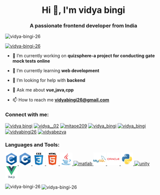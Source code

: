 <h1 align="center">Hi 👋, I'm vidya bingi</h1>
<h3 align="center">A passionate frontend developer from India</h3>

<p align="left"> <img src="https://komarev.com/ghpvc/?username=vidya-bingi-26&label=Profile%20views&color=0e75b6&style=flat" alt="vidya-bingi-26" /> </p>

<p align="left"> <a href="https://github.com/ryo-ma/github-profile-trophy"><img src="https://github-profile-trophy.vercel.app/?username=vidya-bingi-26" alt="vidya-bingi-26" /></a> </p>

- 🔭 I’m currently working on **quizsphere-a project for conducting gate mock tests online**

- 🌱 I’m currently learning **web development**

- 🤝 I’m looking for help with **backend**

- 💬 Ask me about **vue,java,cpp**

- 📫 How to reach me **vidyabingi26@gmail.com**

<h3 align="left">Connect with me:</h3>
<p align="left">
<a href="https://linkedin.com/in/vidya bingi" target="blank"><img align="center" src="https://raw.githubusercontent.com/rahuldkjain/github-profile-readme-generator/master/src/images/icons/Social/linked-in-alt.svg" alt="vidya bingi" height="30" width="40" /></a>
<a href="https://instagram.com/vidya__02" target="blank"><img align="center" src="https://raw.githubusercontent.com/rahuldkjain/github-profile-readme-generator/master/src/images/icons/Social/instagram.svg" alt="vidya__02" height="30" width="40" /></a>
<a href="https://www.codechef.com/users/mitaoe209" target="blank"><img align="center" src="https://cdn.jsdelivr.net/npm/simple-icons@3.1.0/icons/codechef.svg" alt="mitaoe209" height="30" width="40" /></a>
<a href="https://www.hackerrank.com/vidya_bingi" target="blank"><img align="center" src="https://raw.githubusercontent.com/rahuldkjain/github-profile-readme-generator/master/src/images/icons/Social/hackerrank.svg" alt="vidya_bingi" height="30" width="40" /></a>
<a href="https://codeforces.com/profile/vidya_bingi" target="blank"><img align="center" src="https://raw.githubusercontent.com/rahuldkjain/github-profile-readme-generator/master/src/images/icons/Social/codeforces.svg" alt="vidya_bingi" height="30" width="40" /></a>
<a href="https://www.leetcode.com/vidyabingi26" target="blank"><img align="center" src="https://raw.githubusercontent.com/rahuldkjain/github-profile-readme-generator/master/src/images/icons/Social/leet-code.svg" alt="vidyabingi26" height="30" width="40" /></a>
<a href="https://auth.geeksforgeeks.org/user/vidyabezva" target="blank"><img align="center" src="https://raw.githubusercontent.com/rahuldkjain/github-profile-readme-generator/master/src/images/icons/Social/geeks-for-geeks.svg" alt="vidyabezva" height="30" width="40" /></a>
</p>

<h3 align="left">Languages and Tools:</h3>
<p align="left"> <a href="https://www.cprogramming.com/" target="_blank" rel="noreferrer"> <img src="https://raw.githubusercontent.com/devicons/devicon/master/icons/c/c-original.svg" alt="c" width="40" height="40"/> </a> <a href="https://www.w3schools.com/cpp/" target="_blank" rel="noreferrer"> <img src="https://raw.githubusercontent.com/devicons/devicon/master/icons/cplusplus/cplusplus-original.svg" alt="cplusplus" width="40" height="40"/> </a> <a href="https://www.w3schools.com/css/" target="_blank" rel="noreferrer"> <img src="https://raw.githubusercontent.com/devicons/devicon/master/icons/css3/css3-original-wordmark.svg" alt="css3" width="40" height="40"/> </a> <a href="https://www.w3.org/html/" target="_blank" rel="noreferrer"> <img src="https://raw.githubusercontent.com/devicons/devicon/master/icons/html5/html5-original-wordmark.svg" alt="html5" width="40" height="40"/> </a> <a href="https://www.java.com" target="_blank" rel="noreferrer"> <img src="https://raw.githubusercontent.com/devicons/devicon/master/icons/java/java-original.svg" alt="java" width="40" height="40"/> </a> <a href="https://www.mathworks.com/" target="_blank" rel="noreferrer"> <img src="https://upload.wikimedia.org/wikipedia/commons/2/21/Matlab_Logo.png" alt="matlab" width="40" height="40"/> </a> <a href="https://www.mysql.com/" target="_blank" rel="noreferrer"> <img src="https://raw.githubusercontent.com/devicons/devicon/master/icons/mysql/mysql-original-wordmark.svg" alt="mysql" width="40" height="40"/> </a> <a href="https://www.oracle.com/" target="_blank" rel="noreferrer"> <img src="https://raw.githubusercontent.com/devicons/devicon/master/icons/oracle/oracle-original.svg" alt="oracle" width="40" height="40"/> </a> <a href="https://www.python.org" target="_blank" rel="noreferrer"> <img src="https://raw.githubusercontent.com/devicons/devicon/master/icons/python/python-original.svg" alt="python" width="40" height="40"/> </a> <a href="https://unity.com/" target="_blank" rel="noreferrer"> <img src="https://www.vectorlogo.zone/logos/unity3d/unity3d-icon.svg" alt="unity" width="40" height="40"/> </a> <a href="https://vuejs.org/" target="_blank" rel="noreferrer"> <img src="https://raw.githubusercontent.com/devicons/devicon/master/icons/vuejs/vuejs-original-wordmark.svg" alt="vuejs" width="40" height="40"/> </a> </p>

<p><img align="left" src="https://github-readme-stats.vercel.app/api/top-langs?username=vidya-bingi-26&show_icons=true&locale=en&layout=compact" alt="vidya-bingi-26" /></p>

<p>&nbsp;<img align="center" src="https://github-readme-stats.vercel.app/api?username=vidya-bingi-26&show_icons=true&locale=en" alt="vidya-bingi-26" /></p>
